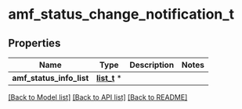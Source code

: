 # amf_status_change_notification_t

## Properties
Name | Type | Description | Notes
------------ | ------------- | ------------- | -------------
**amf_status_info_list** | [**list_t**](amf_status_info.md) \* |  | 

[[Back to Model list]](../README.md#documentation-for-models) [[Back to API list]](../README.md#documentation-for-api-endpoints) [[Back to README]](../README.md)


